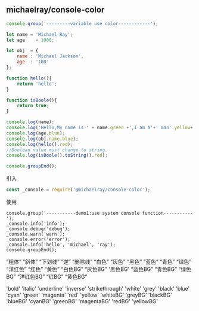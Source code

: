 

##  michaelray/console-color

```js
console.group('---------variable use color------------');

let name = 'Michael Ray';
let age    = 1000;

let obj  = {
	name : 'Michael Jackson',
	age  : '100'
};

function hello(){
	return 'hello';
}

function isBoole(){
	return true;
}

console.log(name);
console.log('Hello,My name is ' + name.green +',I am a'+' man'.yellow+'.');
console.log(age.blue);
console.log(obj.name.blue);
console.log(hello().red);
//Boolean value must change to string.
console.log(isBoole().toString().red);

console.groupEnd();
```

引入
```js
const _console = require('@michaelray/console-color');
```
使用
```js//use system console function，The system console maybe no color
console.group('-----------demo1:use system console function-----------');
_console.info('info');
_console.debug('debug');
_console.warn('warn');
_console.error('error');
_console.info('hello', 'michael', 'ray');
console.groupEnd();
```

“粗体”
“斜体”
“下划线”
“逆”
“删除线”
“白色”
“灰色”
“黑色”
“蓝色”
“青色”
“绿色”
“洋红色”
“红色”
“黄色”
“白色BG”
“灰色BG”
'黑色BG'
“蓝色BG”
“青色BG”
“绿色BG”
“洋红色BG”
“红BG”
“黄色BG”

'bold'
'italic'
'underline'
'inverse'
'strikethrough'
'white'
'grey'
'black'
'blue'
'cyan'
'green'
'magenta'
'red'
'yellow'
'whiteBG'
'greyBG'
'blackBG'
'blueBG'
'cyanBG'
'greenBG'
'magentaBG'
'redBG'
'yellowBG'
